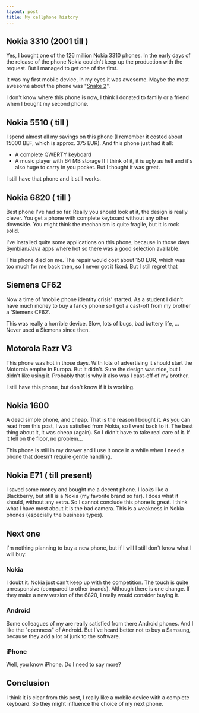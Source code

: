 ```yaml
--- 
layout: post
title: My cellphone history
---
```

## Nokia 3310 (2001 till )
Yes, I bought one of the 126 million Nokia 3310 phones. In the early
days of the release of the phone Nokia couldn't keep up the production
with the request. But I managed to get one of the first.

It was my first mobile device, in my eyes it was awesome. Maybe the
most awesome about the phone was
"[Snake 2](http://en.wikipedia.org/wiki/Snake_%28video_game%29#Snake_on_Nokia_phones)".

I don't know where this phone is now, I think I donated to family or a
friend when I bought my second phone.

## Nokia 5510 ( till )
I spend almost all my savings on this phone (I remember it costed about
15000 BEF, which is approx. 375 EUR). And this phone just had it all:
- A complete QWERTY keyboard
- A music player with 64 MB storage
If I think of it, it is ugly as hell and it's also huge to carry in
you pocket. But I thought it was great.

I still have that phone and it still works.

## Nokia 6820 ( till )
Best phone I've had so far. Really you should look at it, the design
is really clever. You get a phone with complete keyboard without any
other downside. You might think the mechanism is quite fragile, but it
is rock solid.

I've installed quite some applications on this phone, because in those days
Symbian/Java apps where hot so there was a good selection available.

This phone died on me. The repair would cost about 150 EUR, which was
too much for me back then, so I never got it fixed. But I still regret
that

## Siemens CF62
Now a time of 'mobile phone identity crisis' started. As a student I didn't
have much money to buy a fancy phone so I got a cast-off from my
brother a 'Siemens CF62'.

This was really a horrible device. Slow, lots of bugs, bad battery
life, ...
Never used a Siemens since then.

## Motorola Razr V3
This phone was hot in those days. With lots of advertising it
should start the Motorola empire in Europa. But it didn't.
Sure the design was nice, but I didn't like using it. Probably
that is why it also was I cast-off of my brother.

I still have this phone, but don't know if it is working.

## Nokia 1600
A dead simple phone, and cheap. That is the reason I bought it. As you
can read from this post, I was satisfied from Nokia, so I went back to
it.
The best thing about it, it was cheap (again). So I didn't have to
take real care of it. If it fell on the floor, no problem...

This phone is still in my drawer and I use it once in a while when I
need a phone that doesn't require gentle handling.

## Nokia E71 ( till present)
I saved some money and bought me a decent phone. I looks like a
Blackberry, but still is a Nokia (my favorite brand so far). I does
what it should, without any extra. So I cannot conclude this phone is
great.
I think what I have most about it is the bad camera. This is a
weakness in Nokia phones (especially the business types).


## Next one
I'm nothing planning to buy a new phone, but if I will I still don't
know what I will buy:
### Nokia
I doubt it. Nokia just can't keep up with the competition. The touch
is quite unresponsive (compared to other brands).
Although there is one change. If they make a new version of the 6820,
I really would consider buying it.
### Android
Some colleagues of my are really satisfied from there Android
phones. And I like the "openness" of Android. But I've heard better
not to buy a Samsung, because they add a lot of junk to the software.
### iPhone
Well, you know iPhone. Do I need to say more?

## Conclusion
I think it is clear from this post, I really like a mobile device with
a complete keyboard. So they might influence the choice of my next phone.

